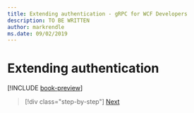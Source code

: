 ```yaml
---
title: Extending authentication - gRPC for WCF Developers
description: TO BE WRITTEN
author: markrendle
ms.date: 09/02/2019
---
```


# Extending authentication

[!INCLUDE [book-preview](../../../includes/book-preview.md)]

>[!div class="step-by-step"]
>[Next](grpc-in-production.md)
